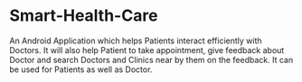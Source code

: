 # Smart-Health-Care
An Android Application which helps Patients interact efficiently with Doctors.
It will also help Patient to take appointment, give feedback about Doctor and search Doctors and Clinics near by them on the feedback.
It can be used for Patients as well as Doctor.

